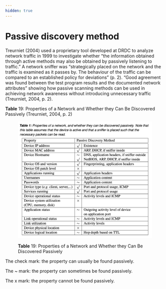 ```yaml
---
hidden: true
---
```


# Passive discovery method

Treurniet (2004) used a proprietary tool developed at DRDC to analyze network traffic in 1999 to investigate whether “the information obtained through active methods may also be obtained by passively listening to traffic.” A network sniffer was “strategically placed on the network and the traffic is examined as it passes by. The behaviour of the traffic can be compared to an established policy for deviations” (p. 2). “Good agreement was found between the test program results and the documented network attributes” showing how passive scanning methods can be used in achieving network awareness without introducing unnecessary traffic (Treurniet, 2004, p. 2).&#x20;

**Table** 19: Properties of a Network and Whether they Can Be Discovered Passively (Treurniet, 2004, p. 2)

<figure><img src="../../.gitbook/assets/image (1) (1) (1).png" alt="Passive discovery method"><figcaption><p><strong>Table</strong> 19: Properties of a Network and Whether they Can Be Discovered Passively</p></figcaption></figure>

The check mark: the property can usually be found passively.

The \~ mark: the property can sometimes be found passively.

The x mark: the property cannot be found passively.
